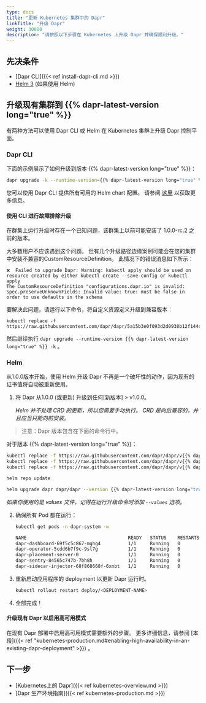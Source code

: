 ```yaml
---
type: docs
title: "更新 Kubernetes 集群中的 Dapr"
linkTitle: "升级 Dapr"
weight: 30000
description: "请按照以下步骤在 Kubernetes 上升级 Dapr 并确保顺利升级。"
---
```


## 先决条件

- [Dapr CLI]({{< ref install-dapr-cli.md >}})
- [Helm 3](https://github.com/helm/helm/releases) (如果使用 Helm)

## 升级现有集群到 {{% dapr-latest-version long="true" %}}
有两种方法可以使用 Dapr CLI 或 Helm 在 Kubernetes 集群上升级 Dapr 控制平面。

### Dapr CLI

下面的示例展示了如何升级到版本 {{% dapr-latest-version long="true" %}}：

  ```bash
  dapr upgrade -k --runtime-version={{% dapr-latest-version long="true" %}}
  ```

您可以使用 Dapr CLI 提供所有可用的 Helm chart 配置。 请参阅 [这里](https://github.com/dapr/cli#supplying-helm-values) 以获取更多信息。

#### 使用 CLI 进行故障排除升级

在群集上运行升级时存在一个已知问题，该群集上以前可能安装了 1.0.0-rc.2 之前的版本。

大多数用户不应该遇到这个问题。 但有几个升级路径边缘案例可能会在您的集群中安装不兼容的CustomResourceDefinition。 此情况下的错误消息如下所示：

```
❌  Failed to upgrade Dapr: Warning: kubectl apply should be used on resource created by either kubectl create --save-config or kubectl apply
The CustomResourceDefinition "configurations.dapr.io" is invalid: spec.preserveUnknownFields: Invalid value: true: must be false in order to use defaults in the schema

```

要解决此问题，请运行以下命令，将自定义资源定义升级到兼容版本：

```
kubectl replace -f https://raw.githubusercontent.com/dapr/dapr/5a15b3e0f093d2d0938b12f144c7047474a290fe/charts/dapr/crds/configuration.yaml
```

然后继续执行 `dapr upgrade --runtime-version {{% dapr-latest-version long="true" %}} -k` 。

### Helm

从1.0.0版本开始，使用 Helm 升级 Dapr 不再是一个破坏性的动作，因为现有的证书值将自动被重新使用。

1. 将 Dapr 从1.0.0 (或更新) 升级到任何[新版本] > v1.0.0。

   *Helm 并不处理 CRD 的更新，所以您需要手动执行。 CRD 是向后兼容的，并且应当只能向前安装。*
> 注意：Dapr 版本包含在下面的命令行中。

   对于版本 {{% dapr-latest-version long="true" %}}：

   ```bash
   kubectl replace -f https://raw.githubusercontent.com/dapr/dapr/v{{% dapr-latest-version long="true" %}}/charts/dapr/crds/components.yaml
   kubectl replace -f https://raw.githubusercontent.com/dapr/dapr/v{{% dapr-latest-version long="true" %}}/charts/dapr/crds/configuration.yaml
   kubectl replace -f https://raw.githubusercontent.com/dapr/dapr/v{{% dapr-latest-version long="true" %}}/charts/dapr/crds/subscription.yaml
   ```

   ```bash
   helm repo update
   ```

   ```bash
   helm upgrade dapr dapr/dapr --version {{% dapr-latest-version long="true" %}} --namespace dapr-system --wait
   ```
   *如果你使用的是 values 文件，记得在运行升级命令时添加 `--values` 选项。*

2. 确保所有 Pod 都在运行：

   ```bash
   kubectl get pods -n dapr-system -w

   NAME                                     READY   STATUS    RESTARTS   AGE
   dapr-dashboard-69f5c5c867-mqhg4          1/1     Running   0          42s
   dapr-operator-5cdd6b7f9c-9sl7g           1/1     Running   0          41s
   dapr-placement-server-0                  1/1     Running   0          41s
   dapr-sentry-84565c747b-7bh8h             1/1     Running   0          35s
   dapr-sidecar-injector-68f868668f-6xnbt   1/1     Running   0          41s
   ```

3. 重新启动应用程序的 deployment 以更新 Dapr 运行时。

   ```bash
   kubectl rollout restart deploy/<DEPLOYMENT-NAME>
   ```

4. 全部完成！

#### 升级现有 Dapr 以启用高可用模式

在现有 Dapr 部署中启用高可用模式需要额外的步骤。 更多详细信息，请参阅 [本段]({{< ref "kubernetes-production.md#enabling-high-availability-in-an-existing-dapr-deployment" >}}) 。


## 下一步

- [Kubernetes上的 Dapr]({{< ref kubernetes-overview.md >}})
- [Dapr 生产环境指南]({{< ref kubernetes-production.md >}})
